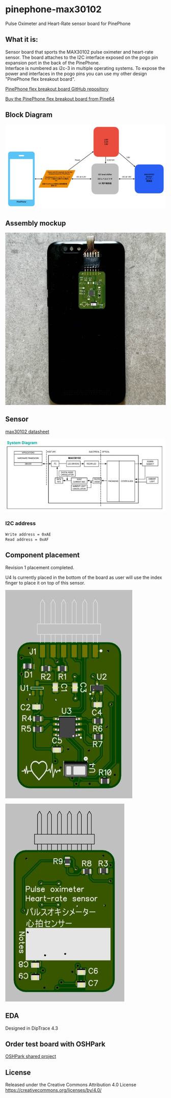 # pinephone-max30102
Pulse Oximeter and
Heart-Rate sensor board for PinePhone

## What it is:
Sensor board that sports the MAX30102 pulse oximeter and heart-rate sensor. The board attaches to the I2C interface exposed on the pogo pin expansion port in the back of the PinePhone.  
Interface is numbered as i2c-3 in multiple operating systems.
To expose the power and interfaces in the pogo pins you can use my other design "PinePhone flex breakout board". 


<a href="https://github.com/jnavarro7/pinephone_flex_breakout_board" title="PinePhoone flex breakout board">PinePhone flex breakout board GitHub repository</a>

<a href="https://pine64.com/product/pinephone-flex-break-out-board/" title="Buy the PinePhoone flex breakout board from Pine64">Buy the PinePhone flex breakout board from Pine64</a>

## Block Diagram

![block_diagram](/support_files/images/block_diagram.JPG)


## Assembly mockup
![pinephone_assembly](/support_files/images/pinephone_assembly_mockup.jpg)
## Sensor


[max30102 datasheet](https://www.analog.com/media/en/technical-documentation/data-sheets/max30102.pdf)


![max30102 system diagram](/support_files/images/system_diagram.JPG)

### I2C address 
    Write address = 0xAE 
    Read address = 0xAF

## Component placement

Revision 1 placement completed.

U4 Is currently placed in the bottom of the board as user will use the index finger to place it on top of this sensor. 

![board top](/support_files/images/board.JPG)

![board bottom](/support_files/images/board_bottom.JPG)

## EDA

Designed in DipTrace 4.3

## Order test board with OSHPark 

[OSHPark shared project](https://oshpark.com/shared_projects/6M6yBA50)

## License

Released under the Creative Commons Attribution 4.0 License
https://creativecommons.org/licenses/by/4.0/